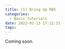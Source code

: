 ```yaml
---
title: (1) Bring Up RB5
categories:
  - Basic Tutorials
date: 2022-02-13 17:12:21
tags:
---
```


Coming soon.